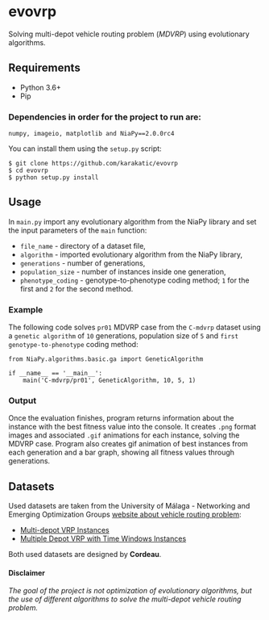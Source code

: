 # evovrp
Solving multi-depot vehicle routing problem (_MDVRP_) using evolutionary algorithms.

## Requirements
* Python 3.6+
* Pip

### Dependencies in order for the project to run are:
`numpy, imageio, matplotlib and NiaPy==2.0.0rc4`

You can install them using the `setup.py` script:
```
$ git clone https://github.com/karakatic/evovrp
$ cd evovrp
$ python setup.py install
```

## Usage
In `main.py` import any evolutionary algorithm from the NiaPy library and set the input parameters of the `main` function:
* `file_name` - directory of a dataset file,
* `algorithm` - imported evolutionary algorithm from the NiaPy library,
* `generations` - number of generations,
* `population_size` - number of instances inside one generation,
* `phenotype_coding` - genotype-to-phenotype coding method; `1` for the first and `2` for the second method.

### Example
The following code solves `pr01` MDVRP case from the `C-mdvrp` dataset using a `genetic algorithm` of `10` generations, population size of `5` and `first genotype-to-phenotype` coding method:
```
from NiaPy.algorithms.basic.ga import GeneticAlgorithm

if __name__ == '__main__':
    main('C-mdvrp/pr01', GeneticAlgorithm, 10, 5, 1)
```

### Output
Once the evaluation finishes, program returns information about the instance with the best fitness value into the console. It creates `.png` format images and associated `.gif` animations for each instance, solving the MDVRP case. Program also creates gif animation of best instances from each generation and a bar graph, showing all fitness values through generations.

## Datasets
Used datasets are taken from the University of Málaga - Networking and Emerging Optimization Groups [website about vehicle routing problem](http://neo.lcc.uma.es/vrp/):
* [Multi-depot VRP Instances](http://neo.lcc.uma.es/vrp/vrp-instances/multiple-depot-vrp-instances/)
* [Multiple Depot VRP with Time Windows Instances](http://neo.lcc.uma.es/vrp/vrp-instances/multiple-depot-vrp-with-time-windows-instances/)

Both used datasets are designed by **Cordeau**.

#### Disclaimer
_The goal of the project is not optimization of evolutionary algorithms, but the use of different algorithms to solve the multi-depot vehicle routing problem._
